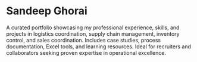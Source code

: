 # Sandeep Ghorai
A curated portfolio showcasing my professional experience, skills, and projects in logistics coordination, supply chain management, inventory control, and sales coordination. Includes case studies, process documentation, Excel tools, and learning resources. Ideal for recruiters and collaborators seeking proven expertise in operational excellence.

